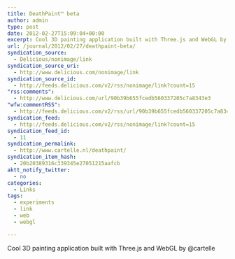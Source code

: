 ```yaml
---
title: DeathPaint™ beta
author: admin
type: post
date: 2012-02-27T15:09:04+00:00
excerpt: Cool 3D painting application built with Three.js and WebGL by @cartelle
url: /journal/2012/02/27/deathpaint-beta/
syndication_source:
  - Delicious/nonimage/link
syndication_source_uri:
  - http://www.delicious.com/nonimage/link
syndication_source_id:
  - http://feeds.delicious.com/v2/rss/nonimage/link?count=15
"rss:comments":
  - http://www.delicious.com/url/90b39b655fcedb560337205c7a8343e3
"wfw:commentRSS":
  - http://feeds.delicious.com/v2/rss/url/90b39b655fcedb560337205c7a8343e3
syndication_feed:
  - http://feeds.delicious.com/v2/rss/nonimage/link?count=15
syndication_feed_id:
  - 11
syndication_permalink:
  - http://www.cartelle.nl/deathpaint/
syndication_item_hash:
  - 20b20389316c339345e27051215aafcb
aktt_notify_twitter:
  - no
categories:
  - Links
tags:
  - experiments
  - link
  - web
  - webgl

---
```

Cool 3D painting application built with Three.js and WebGL by @cartelle